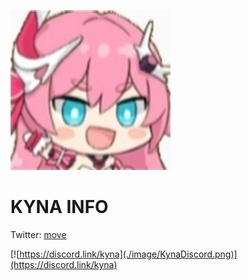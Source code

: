 ![Kyna.png](./image/kyna.png)

# KYNA INFO
Twitter: [move](https://twitter.com/KynaDiscord)

[![https://discord.link/kyna](./image/KynaDiscord.png)](https://discord.link/kyna)
